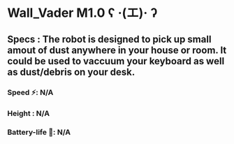 # Wall_Vader M1.0 ʕ ·(エ)· ʔ
## Specs : The robot is designed to pick up small amout of dust anywhere in your house or room. It could be used to vaccuum your keyboard as well as dust/debris on your desk.
### Speed ⚡: N/A
### Height : N/A
### Battery-life 🔋: N/A
### 


